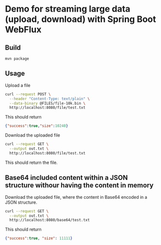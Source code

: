 # Demo for streaming large data (upload, download) with Spring Boot WebFlux

## Build

```
mvn package
```

## Usage

Upload a file

```bash
curl --request POST \
  --header "Content-Type: text/plain" \
  --data-binary @FILES/file-10k.bin \
  http://localhost:8080/file/test.txt
```

This should return

```json
{"success":true,"size":10240}
```

Download the uploaded file

```bash
curl --request GET \
  --output out.txt \
  http://localhost:8080/file/test.txt
```

This should return the file.

## Base64 included content within a JSON structure withour having the content in memory

Download the uploaded file, where the content in Base64 encoded in a JSON structure.

```bash
curl --request GET \
  --output out.txt \
  http://localhost:8080/base64/test.txt
```

This should return

```json
{"success":true, "size": 11111}
```